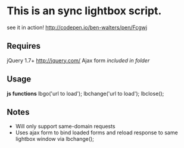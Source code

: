 # This is an sync lightbox script.

see it in action! http://codepen.io/ben-walters/pen/Fcgwj

## Requires
jQuery 1.7+ http://jquery.com/
Ajax form   *included in folder*

## Usage
**js functions**
lbgo('url to load');
lbchange('url to load');
lbclose();

## Notes
* Will only support same-domain requests
* Uses ajax form to bind loaded forms and reload response to same lightbox window via lbchange();
